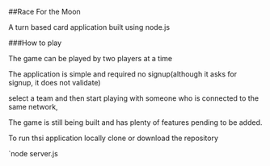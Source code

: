 ##Race For the Moon

A turn based card application built using node.js

###How to play

The game can be played by two players at a time

The application is simple and required no signup(although it asks for signup, it does not validate)

select a team and then start playing with someone who is connected to the same network,

The game is still being built and has plenty of features pending to be added.

To run thsi application locally clone or download the repository

`node server.js



